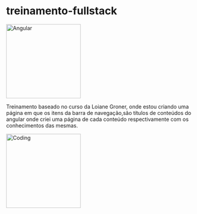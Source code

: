 # treinamento-fullstack

<div>
  <img alt="Angular" height="200" width="200" src="https://miro.medium.com/max/256/1*3H6_a9Srb655m3NiqlbbKQ.png"/>
  <br>
  <p> Treinamento baseado no curso da Loiane Groner, onde estou criando uma página em que os itens da barra de navegação,são títulos de conteúdos do angular onde criei uma página de cada conteúdo respectivamente com os conhecimentos das mesmas.
</div>


<div>
  <img alt="Coding" height="200" width="200" src="https://upload.wikimedia.org/wikipedia/commons/thumb/e/ee/.NET_Core_Logo.svg/1200px-.NET_Core_Logo.svg.png"/>
</div>

